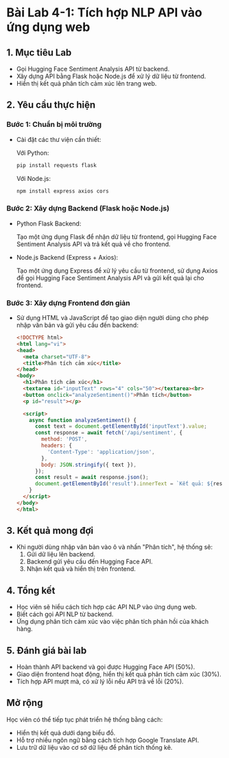 # Bài Lab 4-1: Tích hợp NLP API vào ứng dụng web

## 1. Mục tiêu Lab

- Gọi Hugging Face Sentiment Analysis API từ backend.
- Xây dựng API bằng Flask hoặc Node.js để xử lý dữ liệu từ frontend.
- Hiển thị kết quả phân tích cảm xúc lên trang web.

## 2. Yêu cầu thực hiện

### Bước 1: Chuẩn bị môi trường

- Cài đặt các thư viện cần thiết:

  Với Python:

  ```bash
  pip install requests flask
  ```


  Với Node.js:

  ```bash
  npm install express axios cors
  ```


### Bước 2: Xây dựng Backend (Flask hoặc Node.js)

- Python Flask Backend:

  Tạo một ứng dụng Flask để nhận dữ liệu từ frontend, gọi Hugging Face Sentiment Analysis API và trả kết quả về cho frontend.

- Node.js Backend (Express + Axios):

  Tạo một ứng dụng Express để xử lý yêu cầu từ frontend, sử dụng Axios để gọi Hugging Face Sentiment Analysis API và gửi kết quả lại cho frontend.

### Bước 3: Xây dựng Frontend đơn giản

- Sử dụng HTML và JavaScript để tạo giao diện người dùng cho phép nhập văn bản và gửi yêu cầu đến backend:

  ```html
  <!DOCTYPE html>
  <html lang="vi">
  <head>
    <meta charset="UTF-8">
    <title>Phân tích cảm xúc</title>
  </head>
  <body>
    <h1>Phân tích cảm xúc</h1>
    <textarea id="inputText" rows="4" cols="50"></textarea><br>
    <button onclick="analyzeSentiment()">Phân tích</button>
    <p id="result"></p>

    <script>
      async function analyzeSentiment() {
        const text = document.getElementById('inputText').value;
        const response = await fetch('/api/sentiment', {
          method: 'POST',
          headers: {
            'Content-Type': 'application/json',
          },
          body: JSON.stringify({ text }),
        });
        const result = await response.json();
        document.getElementById('result').innerText = `Kết quả: ${result.sentiment}`;
      }
    </script>
  </body>
  </html>
  ```


## 3. Kết quả mong đợi

- Khi người dùng nhập văn bản vào ô và nhấn "Phân tích", hệ thống sẽ:
  1. Gửi dữ liệu lên backend.
  2. Backend gửi yêu cầu đến Hugging Face API.
  3. Nhận kết quả và hiển thị trên frontend.

## 4. Tổng kết

- Học viên sẽ hiểu cách tích hợp các API NLP vào ứng dụng web.
- Biết cách gọi API NLP từ backend.
- Ứng dụng phân tích cảm xúc vào việc phân tích phản hồi của khách hàng.

## 5. Đánh giá bài lab

- Hoàn thành API backend và gọi được Hugging Face API (50%).
- Giao diện frontend hoạt động, hiển thị kết quả phân tích cảm xúc (30%).
- Tích hợp API mượt mà, có xử lý lỗi nếu API trả về lỗi (20%).

## Mở rộng

Học viên có thể tiếp tục phát triển hệ thống bằng cách:

- Hiển thị kết quả dưới dạng biểu đồ.
- Hỗ trợ nhiều ngôn ngữ bằng cách tích hợp Google Translate API.
- Lưu trữ dữ liệu vào cơ sở dữ liệu để phân tích thống kê. 